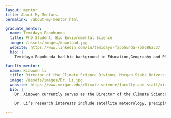 ```yaml
---
layout: mentor
title: About My Mentors
permalink: /about-my-mentor.html

graduate_mentor:
  name: Temidayo Fapohunda
  title: PhD Student, Bio Enviornmental Science
  image: /assets/images/download.jpg
  website: https://www.linkedin.com/in/temidayo-fapohunda-7ba686233/
  bio: |
    Temidayo Fapohunda had his background in Education,Geography and Planning with special in interest in environmental studies, pollution and human     health. He is a Graduate Research Assistant in the GESTAR division and at present, in the final stage of his PhD in Bio-environmental Science         under the supervision of Dr Richard Damoah, where he is developing a model to determine, analyse and map the relationship between pollution and       respiratory disease in developing country. His publications include solving environmental deterioration issues, application of Cartography/GIS to     analyze and map environmental /climate issues and human health.

faculty_mentor:
  name: Xiaowen li
  title: Director of the Climate Science Divison, Morgan State University
  image: /assets/images/Dr. Li.jpg
  website: https://www.morgan.edu/climate-science/faculty-and-staff/xiaowen-li
  bio: |
    Dr. Xiaowen currently serves as the Director of the Climate Science Division in the School of Computer, Mathematics & Natural Sciences. She           earned her bachelor’s degree in Atmospheric Sciences from Peking University, followed by a PhD in Geophysical Sciences from the University of         Chicago. Dr. Li subsequently joined NASA Goddard Space Flight Center in Greenbelt, MD as a postdoc, and eventually ascending to a Senior Research     Scientist affiliated with Morgan State University. She joined Climate Science Division at Morgan in Fall 2022. 

    Dr. Li’s research interests include satellite meteorology, precipitation physics and dynamics, aerosol-cloud-precipitation interactions, regional     atmosphere modeling, and climate sciences. Her recent interests include machine learning applications in atmospheric sciences, including data         segmentation, microphysics parameterization and satellite data retrievals.

---
```

